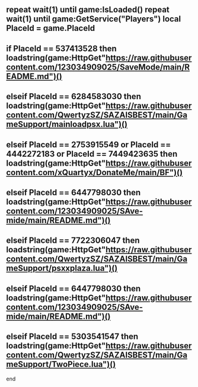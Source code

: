 repeat wait(1) until game:IsLoaded()
repeat wait(1) until game:GetService("Players")
local PlaceId = game.PlaceId
-------------------------
if PlaceId == 537413528 then
  loadstring(game:HttpGet"https://raw.githubusercontent.com/123034909025/SaveMode/main/README.md")()
--------------
elseif PlaceId == 6284583030 then
  loadstring(game:HttpGet"https://raw.githubusercontent.com/QwertyzSZ/SAZAISBEST/main/GameSupport/mainloadpsx.lua")()
------------------------
elseif PlaceId == 2753915549 or PlaceId == 4442272183 or PlaceId == 7449423635 then
  loadstring(game:HttpGet"https://raw.githubusercontent.com/xQuartyx/DonateMe/main/BF")()
 -----------------------------
 elseif PlaceId == 6447798030 then
      loadstring(game:HttpGet"https://raw.githubusercontent.com/123034909025/SAve-mide/main/README.md")()
  ---------------------
elseif PlaceId == 7722306047 then
      loadstring(game:HttpGet"https://raw.githubusercontent.com/QwertyzSZ/SAZAISBEST/main/GameSupport/psxxplaza.lua")()
  ---------------------
elseif PlaceId == 6447798030 then
      loadstring(game:HttpGet"https://raw.githubusercontent.com/123034909025/SAve-mide/main/README.md")()
  -----------------------
elseif PlaceId == 5303541547 then
      loadstring(game:HttpGet"https://raw.githubusercontent.com/QwertyzSZ/SAZAISBEST/main/GameSupport/TwoPiece.lua")()
 ---------------- 

end
